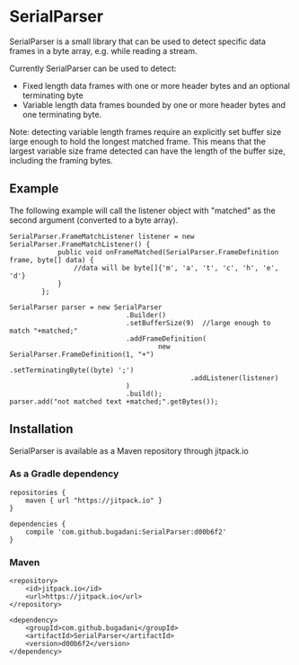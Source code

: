 SerialParser
========

SerialParser is a small library that can be used to detect specific data frames in a byte array, e.g. while reading a
stream.

Currently SerialParser can be used to detect:
 - Fixed length data frames with one or more header bytes and an optional terminating byte
 - Variable length data frames bounded by one or more header bytes and one terminating byte.

Note: detecting variable length frames require an explicitly set buffer size large enough to hold the longest matched frame.
This means that the largest variable size frame detected can have the length of the buffer size, including the framing bytes.

Example
---------

The following example will call the listener object with "matched" as the second argument (converted to a byte array).

    SerialParser.FrameMatchListener listener = new SerialParser.FrameMatchListener() {
                public void onFrameMatched(SerialParser.FrameDefinition frame, byte[] data) {
                    //data will be byte[]{'m', 'a', 't', 'c', 'h', 'e', 'd'}
                }
            };

    SerialParser parser = new SerialParser
                                 .Builder()
                                 .setBufferSize(9)  //large enough to match "+matched;"
                                 .addFrameDefinition(
                                         new SerialParser.FrameDefinition(1, "+")
                                                 .setTerminatingByte((byte) ';')
                                                 .addListener(listener)
                                 )
                                 .build();
    parser.add("not matched text +matched;".getBytes());

Installation
------------
SerialParser is available as a Maven repository through jitpack.io

### As a Gradle dependency

    repositories {
        maven { url "https://jitpack.io" }
    }

    dependencies {
        compile 'com.github.bugadani:SerialParser:d00b6f2'
    }

### Maven

    <repository>
        <id>jitpack.io</id>
        <url>https://jitpack.io</url>
    </repository>

    <dependency>
        <groupId>com.github.bugadani</groupId>
        <artifactId>SerialParser</artifactId>
        <version>d00b6f2</version>
    </dependency>
